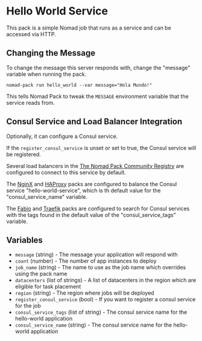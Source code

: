 # Hello World Service

This pack is a simple Nomad job that runs as a service and can be accessed via HTTP.

## Changing the Message

To change the message this server responds with, change the "message" variable when running the pack.

```
nomad-pack run hello_world --var message="Hola Mundo!"
```

This tells Nomad Pack to tweak the `MESSAGE` environment variable that the service reads from.

## Consul Service and Load Balancer Integration

Optionally, it can configure a Consul service.

If the `register_consul_service` is unset or set to true, the Consul service will be registered.

Several load balancers in the [The Nomad Pack Community Registry](https://github.com/hashicorp/nomad-pack-community-registry/blob/main/packs/traefik/README.md) are configured to connect to this service by default.

The [NginX](https://github.com/hashicorp/nomad-pack-community-registry/tree/main/packs/nginx/nginx/README.md) and [HAProxy](https://github.com/hashicorp/nomad-pack-community-registry/tree/main/packs/haproxy/haproxy/README.md) packs are configured to balance the Consul service "hello-world-service", which is th default value for the "consul_service_name" variable.

The [Fabio](https://github.com/hashicorp/nomad-pack-community-registry/tree/main/packs/fabio/README.md) and [Traefik](https://github.com/hashicorp/nomad-pack-community-registry/tree/main/packs/traefik/traefik/README.md) packs are configured to search for Consul services with the tags found in the default value of the "consul_service_tags" variable.

## Variables

- `message` (string) - The message your application will respond with
- `count` (number) - The number of app instances to deploy
- `job_name` (string) - The name to use as the job name which overrides using the pack name
- `datacenters` (list of strings) - A list of datacenters in the region which are eligible for task placement
- `region` (string) - The region where jobs will be deployed
- `register_consul_service` (bool) - If you want to register a consul service for the job
- `consul_service_tags` (list of string) - The consul service name for the hello-world application
- `consul_service_name` (string) - The consul service name for the hello-world application
